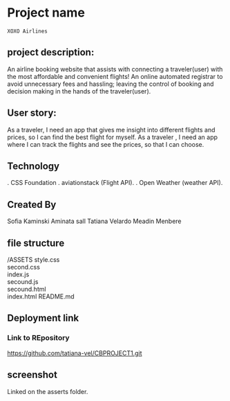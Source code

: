 # Project name

    XOXO Airlines

## project description:

An airline booking website that assists with connecting a traveler(user) with the most affordable and convenient flights! An online automated registrar to avoid unnecessary fees and hassling; leaving the control of booking and decision making in the hands of the traveler(user).

## User story:

As a traveler, I need an app that gives me insight into different flights and prices, so I can find the best flight for myself. 
As a traveler , I need an app where I can track the flights and see the prices, so that I can choose.

## Technology

. CSS Foundation
. aviationstack (Flight API).
. Open Weather (weather API).

## Created By

Sofia Kaminski
Aminata sall
Tatiana Velardo
Meadin Menbere

## file structure

 /ASSETS
        style.css   
        second.css   
        index.js        
        secound.js      
    secound.html   
    index.html
    README.md

## Deployment link






### Link to REpository

https://github.com/tatiana-vel/CBPROJECT1.git

## screenshot

Linked on the asserts folder.